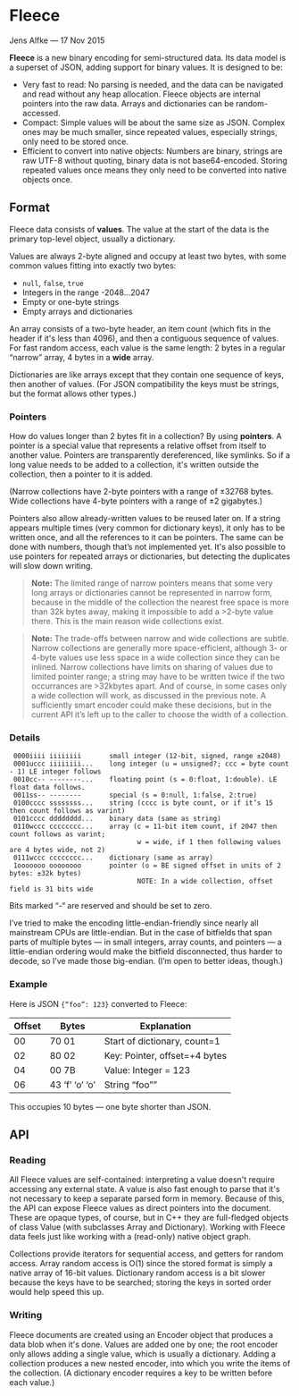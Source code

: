 # Fleece

Jens Alfke — 17 Nov 2015

__Fleece__ is a new binary encoding for semi-structured data. Its data model is a superset of JSON, adding support for binary values. It is designed to be:

* Very fast to read: No parsing is needed, and the data can be navigated and read without any heap allocation. Fleece objects are internal pointers into the raw data. Arrays and dictionaries can be random-accessed.
* Compact: Simple values will be about the same size as JSON. Complex ones may be much smaller, since repeated values, especially strings, only need to be stored once.
* Efficient to convert into native objects: Numbers are binary, strings are raw UTF-8 without quoting, binary data is not base64-encoded. Storing repeated values once means they only need to be converted into native objects once.

## Format

Fleece data consists of __values__. The value at the start of the data is the primary top-level object, usually a dictionary.

Values are always 2-byte aligned and occupy at least two bytes, with some common values fitting into exactly two bytes:

* `null`, `false`, `true`
* Integers in the range -2048...2047
* Empty or one-byte strings
* Empty arrays and dictionaries

An array consists of a two-byte header, an item count (which fits in the header if it's less than 4096), and then a contiguous sequence of values. For fast random access, each value is the same length: 2 bytes in a regular “narrow” array, 4 bytes in a **wide** array.

Dictionaries are like arrays except that they contain one sequence of keys, then another of values. (For JSON compatibility the keys must be strings, but the format allows other types.)

### Pointers

How do values longer than 2 bytes fit in a collection? By using __pointers__. A pointer is a special value that represents a relative offset from itself to another value. Pointers are transparently dereferenced, like symlinks. So if a long value needs to be added to a collection, it's written outside the collection, then a pointer to it is added.

(Narrow collections have 2-byte pointers with a range of ±32768 bytes. Wide collections have 4-byte pointers with a range of ±2 gigabytes.)

Pointers also allow already-written values to be reused later on. If a string appears multiple times (very common for dictionary keys), it only has to be written once, and all the references to it can be pointers. The same can be done with numbers, though that’s not implemented yet. It's also possible to use pointers for repeated arrays or dictionaries, but detecting the duplicates will slow down writing.

>**Note:** The limited range of narrow pointers means that some very long arrays or dictionaries cannot be represented in narrow form, because in the middle of the collection the nearest free space is more than 32k bytes away, making it impossible to add a >2-byte value there. This is the main reason wide collections exist.

>**Note:** The trade-offs between narrow and wide collections are subtle. Narrow collections are generally more space-efficient, although 3- or 4-byte values use less space in a wide collection since they can be inlined. Narrow collections have limits on sharing of values due to limited pointer range; a string may have to be written twice if the two occurrances are >32kbytes apart. And of course, in some cases only a wide collection will work, as discussed in the previous note. A sufficiently smart encoder could make these decisions, but in the current API it’s left up to the caller to choose the width of a collection.

### Details

```
 0000iiii iiiiiiii       small integer (12-bit, signed, range ±2048)
 0001uccc iiiiiiii...    long integer (u = unsigned?; ccc = byte count - 1) LE integer follows
 0010cc-- --------...    floating point (s = 0:float, 1:double). LE float data follows.
 0011ss-- --------       special (s = 0:null, 1:false, 2:true)
 0100cccc ssssssss...    string (cccc is byte count, or if it’s 15 then count follows as varint)
 0101cccc dddddddd...    binary data (same as string)
 0110wccc cccccccc...    array (c = 11-bit item count, if 2047 then count follows as varint;
                                w = wide, if 1 then following values are 4 bytes wide, not 2)
 0111wccc cccccccc...    dictionary (same as array)
 1ooooooo oooooooo       pointer (o = BE signed offset in units of 2 bytes: ±32k bytes)
                                NOTE: In a wide collection, offset field is 31 bits wide
```
Bits marked “-“ are reserved and should be set to zero.

I’ve tried to make the encoding little-endian-friendly since nearly all mainstream CPUs are little-endian. But in the case of bitfields that span parts of multiple bytes — in small integers, array counts, and pointers — a little-endian ordering would make the bitfield disconnected, thus harder to decode, so I’ve made those big-endian. (I’m open to better ideas, though.)

### Example

Here is JSON `{“foo”: 123}` converted to Fleece:

| Offset | Bytes | Explanation
|--------|-------|-------------|
| 00 | 70 01 | Start of dictionary, count=1 |
| 02 | 80 02 | Key: Pointer, offset=+4 bytes |
| 04 | 00 7B | Value: Integer = 123 |
| 06 | 43 ‘f’ ‘o’ ‘o’ | String “foo””

This occupies 10 bytes — one byte shorter than JSON.

## API

### Reading

All Fleece values are self-contained: interpreting a value doesn't require accessing any external state. A value is also fast enough to parse that it's not necessary to keep a separate parsed form in memory. Because of this, the API can expose Fleece values as direct pointers into the document. These are opaque types, of course, but in C++ they are full-fledged objects of class Value (with subclasses Array and Dictionary). Working with Fleece data feels just like working with a (read-only) native object graph.

Collections provide iterators for sequential access, and getters for random access. Array random access is O(1) since the stored format is simply a native array of 16-bit values. Dictionary random access is a bit slower because the keys have to be searched; storing the keys in sorted order would help speed this up.

### Writing

Fleece documents are created using an Encoder object that produces a data blob when it's done. Values are added one by one; the root encoder only allows adding a single value, which is usually a dictionary. Adding a collection produces a new nested encoder, into which you write the items of the collection. (A dictionary encoder requires a key to be written before each value.)